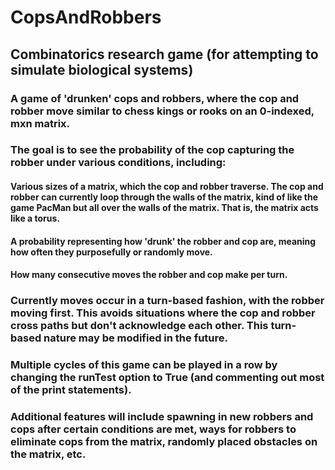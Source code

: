 # CopsAndRobbers
## Combinatorics research game (for attempting to simulate biological systems)

### A game of 'drunken' cops and robbers, where the cop and robber move similar to chess kings or rooks on an 0-indexed, mxn matrix. 

### The goal is to see the probability of the cop capturing the robber under various conditions, including:
#### Various sizes of a matrix, which the cop and robber traverse. The cop and robber can currently loop through the walls of the matrix, kind of like the game PacMan but all over the walls of the matrix. That is, the matrix acts like a torus.
#### A probability representing how 'drunk' the robber and cop are, meaning how often they purposefully or randomly move.
#### How many consecutive moves the robber and cop make per turn.

### Currently moves occur in a turn-based fashion, with the robber moving first. This avoids situations where the cop and robber cross paths but don't acknowledge each other. This turn-based nature may be modified in the future.

### Multiple cycles of this game can be played in a row by changing the runTest option to True (and commenting out most of the print statements).

### Additional features will include spawning in new robbers and cops after certain conditions are met, ways for robbers to eliminate cops from the matrix, randomly placed obstacles on the matrix, etc.
